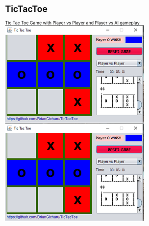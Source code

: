 # TicTacToe
Tic Tac Toe Game with Player vs Player and Player vs AI gameplay
![](image.PNG)
![image](image.png)
